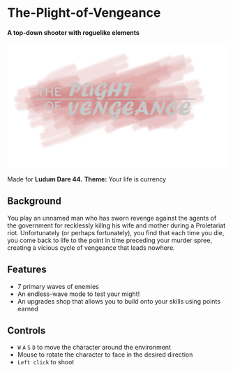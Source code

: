# The-Plight-of-Vengeance
#### A top-down shooter with roguelike elements 

![Game logo](/Assets/Sprites/Logo.png)

Made for **Ludum Dare 44.**
**Theme:** Your life is currency

## Background
You play an unnamed man who has sworn revenge against the agents of the government for recklessly killng his wife and mother during a Proletariat riot.
Unfortunately (or perhaps fortunately), you find that each time you die, you come back to life to the point in time preceding your murder spree, creating a vicious cycle of vengeance that leads nowhere.

## Features
* 7 primary waves of enemies
* An endless-wave mode to test your might!
* An upgrades shop that allows you to build onto your skills using points earned

## Controls
* `W` `A` `S` `D` to move the character around the environment
* Mouse to rotate the character to face in the desired direction
* `Left click` to shoot
